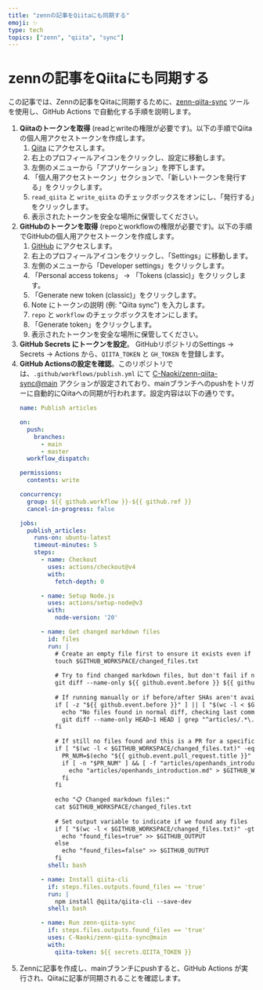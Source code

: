 ```yaml
---
title: "zennの記事をQiitaにも同期する"
emoji: ✨
type: tech
topics: ["zenn", "qiita", "sync"]
---
```


# zennの記事をQiitaにも同期する

この記事では、Zennの記事をQiitaに同期するために、[zenn-qiita-sync](https://github.com/C-Naoki/zenn-qiita-sync) ツールを使用し、GitHub Actions で自動化する手順を説明します。

1.  **Qiitaのトークンを取得** (readとwriteの権限が必要です)。以下の手順でQiitaの個人用アクセストークンを作成します。
    1.  [Qiita](https://qiita.com/) にアクセスします。
    2.  右上のプロフィールアイコンをクリックし、設定に移動します。
    3.  左側のメニューから「アプリケーション」を押下します。
    4.  「個人用アクセストークン」セクションで、「新しいトークンを発行する」をクリックします。
    5.  `read_qiita` と `write_qiita` のチェックボックスをオンにし、「発行する」をクリックします。
    6.  表示されたトークンを安全な場所に保管してください。
2.  **GitHubのトークンを取得** (repoとworkflowの権限が必要です)。以下の手順でGitHubの個人用アクセストークンを作成します。
    1.  [GitHub](https://github.com/) にアクセスします。
    2.  右上のプロフィールアイコンをクリックし、「Settings」に移動します。
    3.  左側のメニューから「Developer settings」をクリックします。
    4.  「Personal access tokens」 -> 「Tokens (classic)」をクリックします。
    5.  「Generate new token (classic)」をクリックします。
    6.  Note にトークンの説明 (例: "Qiita sync") を入力します。
    7.  `repo` と `workflow` のチェックボックスをオンにします。
    8.  「Generate token」をクリックします。
    9.  表示されたトークンを安全な場所に保管してください。
3.  **GitHub Secrets にトークンを設定**。 GitHubリポジトリのSettings -> Secrets -> Actions から、`QIITA_TOKEN` と `GH_TOKEN` を登録します。
4.  **GitHub Actionsの設定を確認**。このリポジトリでは、`.github/workflows/publish.yml` にて [C-Naoki/zenn-qiita-sync@main](https://github.com/C-Naoki/zenn-qiita-sync) アクションが設定されており、mainブランチへのpushをトリガーに自動的にQiitaへの同期が行われます。設定内容は以下の通りです。
    ```yaml
    name: Publish articles

    on:
      push:
        branches:
          - main
          - master
      workflow_dispatch:

    permissions:
      contents: write

    concurrency:
      group: ${{ github.workflow }}-${{ github.ref }}
      cancel-in-progress: false

    jobs:
      publish_articles:
        runs-on: ubuntu-latest
        timeout-minutes: 5
        steps:
          - name: Checkout
            uses: actions/checkout@v4
            with:
              fetch-depth: 0

          - name: Setup Node.js
            uses: actions/setup-node@v3
            with:
              node-version: '20'

          - name: Get changed markdown files
            id: files
            run: |
              # Create an empty file first to ensure it exists even if no files match
              touch $GITHUB_WORKSPACE/changed_files.txt
              
              # Try to find changed markdown files, but don't fail if none are found
              git diff --name-only ${{ github.event.before }} ${{ github.sha }} | grep "^articles/.*\.md$" > $GITHUB_WORKSPACE/changed_files.txt || true
              
              # If running manually or if before/after SHAs aren't available, check the last commit
              if [ -z "${{ github.event.before }}" ] || [ "$(wc -l < $GITHUB_WORKSPACE/changed_files.txt)" -eq 0 ]; then
                echo "No files found in normal diff, checking last commit..."
                git diff --name-only HEAD~1 HEAD | grep "^articles/.*\.md$" > $GITHUB_WORKSPACE/changed_files.txt || true
              fi
              
              # If still no files found and this is a PR for a specific article, add it manually
              if [ "$(wc -l < $GITHUB_WORKSPACE/changed_files.txt)" -eq 0 ] && [[ "${{ github.event.pull_request.title }}" == *"#"* ]]; then
                PR_NUM=$(echo "${{ github.event.pull_request.title }}" | grep -o '#[0-9]*' | tr -d '#')
                if [ -n "$PR_NUM" ] && [ -f "articles/openhands_introduction.md" ]; then
                  echo "articles/openhands_introduction.md" > $GITHUB_WORKSPACE/changed_files.txt
                fi
              fi
              
              echo "📋 Changed markdown files:"
              cat $GITHUB_WORKSPACE/changed_files.txt
              
              # Set output variable to indicate if we found any files
              if [ "$(wc -l < $GITHUB_WORKSPACE/changed_files.txt)" -gt 0 ]; then
                echo "found_files=true" >> $GITHUB_OUTPUT
              else
                echo "found_files=false" >> $GITHUB_OUTPUT
              fi
            shell: bash

          - name: Install qiita-cli
            if: steps.files.outputs.found_files == 'true'
            run: |
              npm install @qiita/qiita-cli --save-dev
            shell: bash

          - name: Run zenn-qiita-sync
            if: steps.files.outputs.found_files == 'true'
            uses: C-Naoki/zenn-qiita-sync@main
            with:
              qiita-token: ${{ secrets.QIITA_TOKEN }}
    ```
5.  Zennに記事を作成し、mainブランチにpushすると、GitHub Actions が実行され、Qiitaに記事が同期されることを確認します。